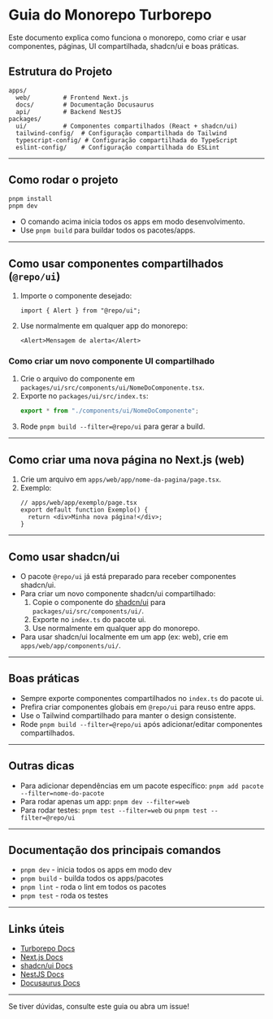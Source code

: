 # Guia do Monorepo Turborepo

Este documento explica como funciona o monorepo, como criar e usar componentes, páginas, UI compartilhada, shadcn/ui e boas práticas.

## Estrutura do Projeto

```
apps/
  web/         # Frontend Next.js
  docs/        # Documentação Docusaurus
  api/         # Backend NestJS
packages/
  ui/          # Componentes compartilhados (React + shadcn/ui)
  tailwind-config/  # Configuração compartilhada do Tailwind
  typescript-config/ # Configuração compartilhada do TypeScript
  eslint-config/    # Configuração compartilhada do ESLint
```

---

## Como rodar o projeto

```sh
pnpm install
pnpm dev
```

- O comando acima inicia todos os apps em modo desenvolvimento.
- Use `pnpm build` para buildar todos os pacotes/apps.

---

## Como usar componentes compartilhados (`@repo/ui`)

1. Importe o componente desejado:
   ```tsx
   import { Alert } from "@repo/ui";
   ```
2. Use normalmente em qualquer app do monorepo:
   ```tsx
   <Alert>Mensagem de alerta</Alert>
   ```

### Como criar um novo componente UI compartilhado
1. Crie o arquivo do componente em `packages/ui/src/components/ui/NomeDoComponente.tsx`.
2. Exporte no `packages/ui/src/index.ts`:
   ```ts
   export * from "./components/ui/NomeDoComponente";
   ```
3. Rode `pnpm build --filter=@repo/ui` para gerar a build.

---

## Como criar uma nova página no Next.js (web)
1. Crie um arquivo em `apps/web/app/nome-da-pagina/page.tsx`.
2. Exemplo:
   ```tsx
   // apps/web/app/exemplo/page.tsx
   export default function Exemplo() {
     return <div>Minha nova página!</div>;
   }
   ```

---

## Como usar shadcn/ui
- O pacote `@repo/ui` já está preparado para receber componentes shadcn/ui.
- Para criar um novo componente shadcn/ui compartilhado:
  1. Copie o componente do [shadcn/ui](https://ui.shadcn.com/docs/components) para `packages/ui/src/components/ui/`.
  2. Exporte no `index.ts` do pacote ui.
  3. Use normalmente em qualquer app do monorepo.
- Para usar shadcn/ui localmente em um app (ex: web), crie em `apps/web/app/components/ui/`.

---

## Boas práticas
- Sempre exporte componentes compartilhados no `index.ts` do pacote ui.
- Prefira criar componentes globais em `@repo/ui` para reuso entre apps.
- Use o Tailwind compartilhado para manter o design consistente.
- Rode `pnpm build --filter=@repo/ui` após adicionar/editar componentes compartilhados.

---

## Outras dicas
- Para adicionar dependências em um pacote específico: `pnpm add pacote --filter=nome-do-pacote`
- Para rodar apenas um app: `pnpm dev --filter=web`
- Para rodar testes: `pnpm test --filter=web` ou `pnpm test --filter=@repo/ui`

---

## Documentação dos principais comandos
- `pnpm dev` - inicia todos os apps em modo dev
- `pnpm build` - builda todos os apps/pacotes
- `pnpm lint` - roda o lint em todos os pacotes
- `pnpm test` - roda os testes

---

## Links úteis
- [Turborepo Docs](https://turbo.build/repo/docs)
- [Next.js Docs](https://nextjs.org/docs)
- [shadcn/ui Docs](https://ui.shadcn.com/docs)
- [NestJS Docs](https://docs.nestjs.com/)
- [Docusaurus Docs](https://docusaurus.io/docs)

---

Se tiver dúvidas, consulte este guia ou abra um issue!
